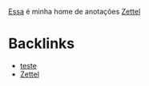 [Essa](Essa) é minha home de anotações [Zettel](Zettel)



# Backlinks

- [teste](teste)
- [Zettel](Zettel)
